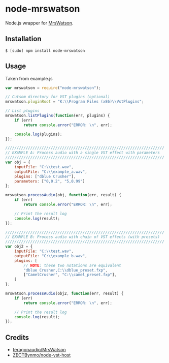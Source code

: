 # node-mrswatson
Node.js wrapper for [MrsWatson](https://github.com/teragonaudio/MrsWatson).

## Installation

```
$ [sudo] npm install node-mrswatson
```


## Usage

Taken from example.js

```js
var mrswatson = require("node-mrswatson");

// Cutsom directory for VST plugins (optional)
mrswatson.pluginRoot = "K:\\Program Files (x86)\\VstPlugins";

// List plugins
mrswatson.listPlugins(function(err, plugins) {
	if (err)
		return console.error("ERROR: \n", err);

	console.log(plugins);
});

//////////////////////////////////////////////////////////////////////
// EXAMPLE A: Process audio with a single VST effect with parameters
//////////////////////////////////////////////////////////////////////
var obj = {
	inputFile: "C:\\test.wav",
	outputFile: "C:\\example_a.wav",
	plugins: ["dblue Crusher"],
	parameters: ["0,0.2", "5,0.99"]
};

mrswatson.processAudio(obj, function(err, result) {
	if (err)
		return console.error("ERROR: \n", err);

	// Print the result log
	console.log(result);
});

//////////////////////////////////////////////////////////////////////
// EXAMPLE B: Process audio with chain of VST effects (with presets)
//////////////////////////////////////////////////////////////////////
var obj2 = {
	inputFile: "C:\\test.wav",
	outputFile: "C:\\example_b.wav",
	plugins: [
		// NOTE: these two notations are equivalent
		"dblue Crusher,C:\\dblue_preset.fxp",
		["CamelCrusher", "C:\\camel_preset.fxp"],
	]
};

mrswatson.processAudio(obj2, function(err, result) {
	if (err)
		return console.error("ERROR: \n", err);

	// Print the result log
	console.log(result);
});
```


## Credits

- [teragonaudio/MrsWatson](https://github.com/teragonaudio/MrsWatson) 
- [ZECTBynmo/node-vst-host](https://github.com/ZECTBynmo/node-vst-host)